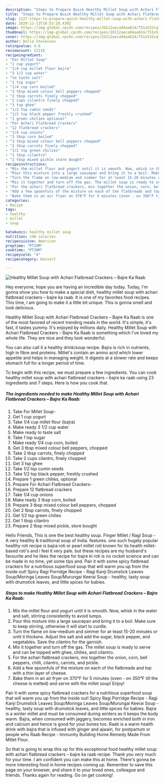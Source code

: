 ```yaml
---
description: "Steps to Prepare Quick Healthy Millet Soup with Achari Flatbread Crackers – Bajre Ka Raab"
title: "Steps to Prepare Quick Healthy Millet Soup with Achari Flatbread Crackers – Bajre Ka Raab"
slug: 1127-steps-to-prepare-quick-healthy-millet-soup-with-achari-flatbread-crackers-bajre-ka-raab
date: 2020-11-13T16:53:20.438Z
image: https://img-global.cpcdn.com/recipes/2d112aeca04aa624/751x532cq70/healthy-millet-soup-with-achari-flatbread-crackers-bajre-ka-raab-recipe-main-photo.jpg
thumbnail: https://img-global.cpcdn.com/recipes/2d112aeca04aa624/751x532cq70/healthy-millet-soup-with-achari-flatbread-crackers-bajre-ka-raab-recipe-main-photo.jpg
cover: https://img-global.cpcdn.com/recipes/2d112aeca04aa624/751x532cq70/healthy-millet-soup-with-achari-flatbread-crackers-bajre-ka-raab-recipe-main-photo.jpg
author: Della Stevenson
ratingvalue: 4.6
reviewcount: 23218
recipeingredient:
- "For Millet Soup"
- "1 cup yogurt"
- "1/4 cup millet flour bajra"
- "3 1/2 cup water"
- "to taste salt"
- "1 tsp sugar"
- "1/4 cup corn boiled"
- "3 tbsp mixed colour bell peppers chopped"
- "2 tbsp carrots finely chopped"
- "2 cups cilantro finely chopped"
- "3 tsp ghee"
- "1/2 tsp cumin seeds"
- "1/2 tsp black pepper freshly crushed"
- "1 green chilies optional"
- "For Achari Flatbread Crackers"
- "12 flatbread crackers"
- "1/4 cup onions"
- "3 tbsp corn boiled"
- "3 tbsp mixed colour bell peppers chopped"
- "2 tbsp carrots finely chopped"
- "1/2 tsp green chilies"
- "1 tbsp cilantro"
- "2 tbsp mixed pickle store bought"
recipeinstructions:
- "Mix the millet flour and yogurt until it is smooth. Now, whisk in the water and salt, stirring consistently to avoid lumps."
- "Pour this mixture into a large saucepan and bring it to a boil. Make sure to keep stirring, otherwise it will start to curdle."
- "Turn the flame on low-medium and simmer for at-least 15-20 minutes or until it thickens. Adjust the salt and add the sugar, black pepper, and vegetables. Save the cilantro for the garnish."
- "Mix it together and turn off the gas. The millet soup is ready to serve and can be topped with ghee, chilies, and cilantro."
- "For the achari flatbread crackers, mix together the onion, corn, bell peppers, chilli, cilantro, carrots, and pickle."
- "Add a few spoonfuls of the mixture on each of the flatbreads and top with a thin layer of cheese."
- "Bake them in an air fryer on 370°F for 5 minutes (oven - on 350°F till the cheese is melted) and serve with the millet soup! Enjoy!"
categories:
- Recipe
tags:
- healthy
- millet
- soup

katakunci: healthy millet soup 
nutrition: 148 calories
recipecuisine: American
preptime: "PT29M"
cooktime: "PT38M"
recipeyield: "4"
recipecategory: Dessert

---
```



![Healthy Millet Soup with Achari Flatbread Crackers – Bajre Ka Raab](https://img-global.cpcdn.com/recipes/2d112aeca04aa624/751x532cq70/healthy-millet-soup-with-achari-flatbread-crackers-bajre-ka-raab-recipe-main-photo.jpg)

Hey everyone, hope you are having an incredible day today. Today, I'm gonna show you how to make a special dish, healthy millet soup with achari flatbread crackers – bajre ka raab. It is one of my favorites food recipes. This time, I am going to make it a little bit unique. This is gonna smell and look delicious.

Healthy Millet Soup with Achari Flatbread Crackers – Bajre Ka Raab is one of the most favored of recent trending meals in the world. It's simple, it's fast, it tastes yummy. It's enjoyed by millions daily. Healthy Millet Soup with Achari Flatbread Crackers – Bajre Ka Raab is something which I've loved my whole life. They are nice and they look wonderful.

You can also call it a healthy drink/soup recipe. Bajra is rich in nutrients, high in fibre and proteins. Millet&#39;s contain an amino acid which lower appetite and helps in managing weight. It digests at a slower rate and keeps stomach full for a longer period of time.


To begin with this recipe, we must prepare a few ingredients. You can cook healthy millet soup with achari flatbread crackers – bajre ka raab using 23 ingredients and 7 steps. Here is how you cook that.

<!--inarticleads1-->

##### The ingredients needed to make Healthy Millet Soup with Achari Flatbread Crackers – Bajre Ka Raab:

1. Take For Millet Soup-
1. Get 1 cup yogurt
1. Take 1/4 cup millet flour (bajra)
1. Make ready 3 1/2 cup water
1. Make ready to taste salt
1. Take 1 tsp sugar
1. Make ready 1/4 cup corn, boiled
1. Get 3 tbsp mixed colour bell peppers, chopped
1. Take 2 tbsp carrots, finely chopped
1. Take 2 cups cilantro, finely chopped
1. Get 3 tsp ghee
1. Take 1/2 tsp cumin seeds
1. Take 1/2 tsp black pepper, freshly crushed
1. Prepare 1 green chilies, optional
1. Prepare For Achari Flatbread Crackers-
1. Prepare 12 flatbread crackers
1. Take 1/4 cup onions
1. Make ready 3 tbsp corn, boiled
1. Prepare 3 tbsp mixed colour bell peppers, chopped
1. Get 2 tbsp carrots, finely chopped
1. Get 1/2 tsp green chilies
1. Get 1 tbsp cilantro
1. Prepare 2 tbsp mixed pickle, store bought


Hello Friends, This is one the best healthy soup. Finger Millet / Ragi Soup - A very healthy &amp; traditional soup of India. features. one such hugely popular healthy roti recipe is bajra roti or pearl millet roti known for its health millet-based roti&#39;s and i feel it very pale. but these recipes are my husband&#39;s favourite and he likes the recipe for bajre ki roti is no rocket science and can be made in no time, yet some tips and. Pair it with some spicy flatbread crackers for a nutritious superfood soup that will warm you up from the inside out! Spicy Ragi Porridge Recipe - Ragi Kanji Drumstick Leaves Soup/Moringa Leaves Soup/Murungai Keerai Soup - healthy, tasty soup with drumstick leaves, and little spices for babies. 

<!--inarticleads2-->

##### Steps to make Healthy Millet Soup with Achari Flatbread Crackers – Bajre Ka Raab:

1. Mix the millet flour and yogurt until it is smooth. Now, whisk in the water and salt, stirring consistently to avoid lumps.
1. Pour this mixture into a large saucepan and bring it to a boil. Make sure to keep stirring, otherwise it will start to curdle.
1. Turn the flame on low-medium and simmer for at-least 15-20 minutes or until it thickens. Adjust the salt and add the sugar, black pepper, and vegetables. Save the cilantro for the garnish.
1. Mix it together and turn off the gas. The millet soup is ready to serve and can be topped with ghee, chilies, and cilantro.
1. For the achari flatbread crackers, mix together the onion, corn, bell peppers, chilli, cilantro, carrots, and pickle.
1. Add a few spoonfuls of the mixture on each of the flatbreads and top with a thin layer of cheese.
1. Bake them in an air fryer on 370°F for 5 minutes (oven - on 350°F till the cheese is melted) and serve with the millet soup! Enjoy!


Pair it with some spicy flatbread crackers for a nutritious superfood soup that will warm you up from the inside out! Spicy Ragi Porridge Recipe - Ragi Kanji Drumstick Leaves Soup/Moringa Leaves Soup/Murungai Keerai Soup - healthy, tasty soup with drumstick leaves, and little spices for babies. Bajra is a winter millet and must be consumed during winters as it keeps the body warm. Bajra, when consumed with jaggery, becomes enriched both in iron and calcium and hence is good for your bones too. Raab is a warm health drink with bajra that is infused with ginger and ajwain, for postpartum or people who Raab Recipe - Immunity Building Home Remedy Made From Millet Flour. 

So that is going to wrap this up for this exceptional food healthy millet soup with achari flatbread crackers – bajre ka raab recipe. Thank you very much for your time. I am confident you can make this at home. There's gonna be more interesting food in home recipes coming up. Remember to save this page on your browser, and share it to your loved ones, colleague and friends. Thanks again for reading. Go on get cooking!
